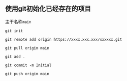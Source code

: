 ## 使用git初始化已经存在的项目

主干名称`main`

```shell
git init

git remote add origin https://xxxx.xxx.xxx/xxxxxx.git

git pull origin main

git add .

git commit -m Initial

git push origin main
```

